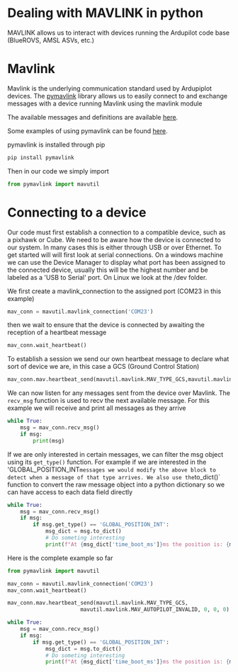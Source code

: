 # Dealing with MAVLINK in python
MAVLINK allows us to interact with devices running the Ardupilot code base (BlueROVS, AMSL ASVs, etc.)

# Mavlink
Mavlink is the underlying communication standard used by Ardupiplot devices. The [pymavlink](https://github.com/ArduPilot/pymavlink) library allows us to easily connect to and exchange messages with a device running Mavlink using the mavlink module

The available messages and definitions are available [here](https://mavlink.io/en/messages/common.html).

Some examples of using pymavlink can be found [here](https://www.ardusub.com/developers/pymavlink.html).

pymavlink is installed through pip 
~~~python
pip install pymavlink
~~~

Then in our code we simply import 
~~~python
from pymavlink import mavutil
~~~


# Connecting to a device
Our code must first establish a connection to a compatible device, such as a pixhawk or Cube. We need to be aware how the device is connected to our system. In many cases this is either through USB or over Ethernet. To get started will will first look at serial connections. On a windows machine we can use the Device Manager to display what port has been assigned to the connected device, usually this will be the highest number and be labeled as a 'USB to Serial' port. On Linux we look at the /dev folder.

We first create a mavlink_connection to the assigned port (COM23 in this example)
~~~python
mav_conn = mavutil.mavlink_connection('COM23')
~~~

then we wait to ensure that the device is connected by awaiting the reception of a heartbeat message

~~~python
mav_conn.wait_heartbeat()
~~~

To establish a session we send our own heartbeat message to declare what sort of device we are, in this case a GCS (Ground Control Station)

~~~python
mav_conn.mav.heartbeat_send(mavutil.mavlink.MAV_TYPE_GCS,mavutil.mavlink.MAV_AUTOPILOT_INVALID, 0, 0, 0)
~~~

We can now listen for any messages sent from the device over Mavlink. The `recv_msg` function is used to recv the next available message. For this example we will receive and print all messages as they arrive

~~~python
while True:
    msg = mav_conn.recv_msg()
    if msg:
        print(msg)
~~~

If we are only interested in certain messages, we can filter the msg object using its `get_type()` function. For example if we are interested in the 'GLOBAL_POSITION_INT` messages we would modify the above block to detect when a message of that type arrives. We also use the `to_dict()` function to convert the raw message object into a python dictionary so we can have access to each data field directly

~~~python
while True:
    msg = mav_conn.recv_msg()
    if msg:
        if msg.get_type() == 'GLOBAL_POSITION_INT':          
            msg_dict = msg.to_dict()
            # Do someting interesting
            print(f"At {msg_dict['time_boot_ms']}ms the position is: {msg_dict['lat']},{msg_dict['lon']}")
~~~

Here is the complete example so far

~~~python
from pymavlink import mavutil

mav_conn = mavutil.mavlink_connection('COM23')
mav_conn.wait_heartbeat()

mav_conn.mav.heartbeat_send(mavutil.mavlink.MAV_TYPE_GCS,
                       mavutil.mavlink.MAV_AUTOPILOT_INVALID, 0, 0, 0)

while True:
    msg = mav_conn.recv_msg()
    if msg:
        if msg.get_type() == 'GLOBAL_POSITION_INT':
            msg_dict = msg.to_dict()
            # Do someting interesting
            print(f"At {msg_dict['time_boot_ms']}ms the position is: {msg_dict['lat']},{msg_dict['lon']}")
~~~            
